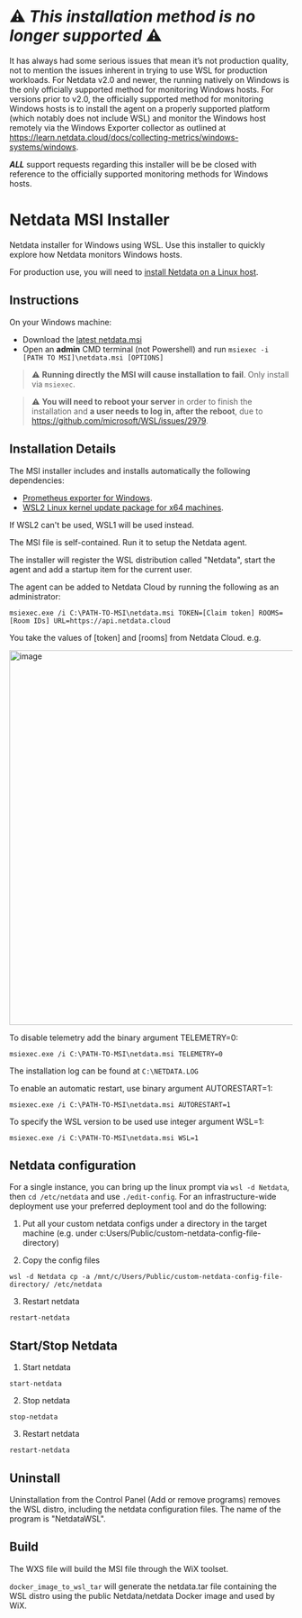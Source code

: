 # :warning: _This installation method is no longer supported_ :warning:

It has always had some serious issues that mean it’s not production quality, not to mention the issues inherent in trying to use WSL for production workloads. For Netdata v2.0 and newer, the running natively on Windows is the only officially supported method for monitoring Windows hosts. For versions prior to v2.0, the officially supported method for monitoring Windows hosts is to install the agent on a properly supported platform (which notably does not include WSL) and monitor the Windows host remotely via the Windows Exporter collector as outlined at https://learn.netdata.cloud/docs/collecting-metrics/windows-systems/windows.

_**ALL**_ support requests regarding this installer will be be closed with reference to the officially supported monitoring methods for Windows hosts.

# Netdata MSI Installer

Netdata installer for Windows using WSL. Use this installer to quickly explore how Netdata monitors Windows hosts. 

For production use, you will need to [install Netdata on a Linux host]([https://learn.netdata.cloud/docs/agent/collectors/go.d.plugin/modules/wmi#remote-data-collection](https://learn.netdata.cloud/docs/agent/collectors/go.d.plugin/modules/wmi#requirements)). 

## Instructions

On your Windows machine:

- Download the [latest netdata.msi](https://github.com/netdata/msi-installer/releases)
- Open an **admin** CMD terminal (not Powershell) and run `msiexec -i [PATH TO MSI]\netdata.msi [OPTIONS]` 

> :warning: **Running directly the MSI will cause installation to fail**. Only install via `msiexec`.

> :warning: **You will need to reboot your server** in order to finish the installation and **a user needs to log in, after the reboot**, due to https://github.com/microsoft/WSL/issues/2979.


## Installation Details

The MSI installer includes and installs automatically the following dependencies:
- [Prometheus exporter for Windows](https://github.com/prometheus-community/windows_exporter/releases).
- [WSL2 Linux kernel update package for x64 machines](https://wslstorestorage.blob.core.windows.net/wslblob/wsl_update_x64.msi).

If WSL2 can't be used, WSL1 will be used instead. 

The MSI file is self-contained. Run it to setup the Netdata agent. 

The installer will register the WSL distribution called "Netdata", start the agent and add a startup item for the current user.

The agent can be added to Netdata Cloud by running the following as an administrator:

```msiexec.exe /i C:\PATH-TO-MSI\netdata.msi TOKEN=[Claim token] ROOMS=[Room IDs] URL=https://api.netdata.cloud```

You take the values of [token] and [rooms] from Netdata Cloud. e.g.

<img width="665" alt="image" src="https://github.com/netdata/msi-installer/assets/43294513/be6fff1d-49be-4ad3-a6d7-78396fcdce9b">

To disable telemetry add the binary argument TELEMETRY=0:

```msiexec.exe /i C:\PATH-TO-MSI\netdata.msi TELEMETRY=0```

The installation log can be found at `C:\NETDATA.LOG`

To enable an automatic restart, use binary argument AUTORESTART=1:

```msiexec.exe /i C:\PATH-TO-MSI\netdata.msi AUTORESTART=1```

To specify the WSL version to be used use integer argument WSL=1:

```msiexec.exe /i C:\PATH-TO-MSI\netdata.msi WSL=1```

## Netdata configuration

For a single instance, you can bring up the linux prompt via `wsl -d Netdata`, then `cd /etc/netdata` and use `./edit-config`. 
For an infrastructure-wide deployment use your preferred deployment tool and do the following:

1. Put all your custom netdata configs under a directory in the target machine (e.g. under c:Users/Public/custom-netdata-config-file-directory)

2. Copy the config files
```
wsl -d Netdata cp -a /mnt/c/Users/Public/custom-netdata-config-file-directory/ /etc/netdata
```
3. Restart netdata
```
restart-netdata
```

## Start/Stop Netdata

1. Start netdata
```
start-netdata
```
2. Stop netdata
```
stop-netdata
```

3. Restart netdata
```
restart-netdata
```

## Uninstall

Uninstallation from  the Control Panel (Add or remove programs) removes the WSL distro, including the netdata configuration files. The name of the program is "NetdataWSL".

## Build

The WXS file will build the MSI file through the WiX toolset.

`docker_image_to_wsl_tar` will generate the netdata.tar file containing the WSL distro using the public Netdata/netdata Docker image and used by WiX.


